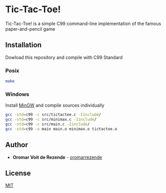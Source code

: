 # Tic-Tac-Toe!


Tic-Tac-Toe! is a simple C99 command-line implementation of the famous paper-and-pencil game

## Installation

Dowload this repository and compile with C99 Standard

### Posix

```bash
make
```

### Windows

Install [MinGW](http://mingw-w64.org/) and compile sources individually

```bash
gcc -std=c99 -c src/tictactoe.c -Iinclude/
gcc -std=c99 -c src/minimax.c -Iinclude/
gcc -std=c99 -c src/main.c -Iinclude/
gcc -std=c99 -o main main.o minimax.o tictactoe.o
```

## Author
* **Oromar Voit de Rezende** - [oromarrezende](https://github.com/oromarrezende)

## License
[MIT](LICENSE)

